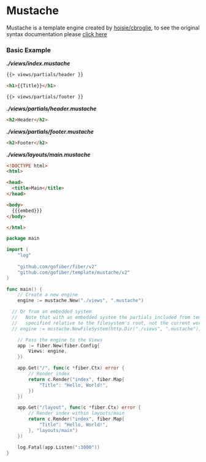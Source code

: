 # Mustache

Mustache is a template engine created by [hoisie/cbroglie](https://github.com/cbroglie/mustache), to see the original syntax documentation please [click here](https://mustache.github.io/mustache.5.html)

### Basic Example

_**./views/index.mustache**_
```html
{{> views/partials/header }}

<h1>{{Title}}</h1>

{{> views/partials/footer }}
```
_**./views/partials/header.mustache**_
```html
<h2>Header</h2>
```
_**./views/partials/footer.mustache**_
```html
<h2>Footer</h2>
```
_**./views/layouts/main.mustache**_
```html
<!DOCTYPE html>
<html>

<head>
  <title>Main</title>
</head>

<body>
  {{{embed}}}
</body>

</html>
```

```go
package main

import (
	"log"
	
	"github.com/gofiber/fiber/v2"
	"github.com/gofiber/template/mustache/v2"
)

func main() {
	// Create a new engine
	engine := mustache.New("./views", ".mustache")

  // Or from an embedded system
  //   Note that with an embedded system the partials included from template files must be
  //   specified relative to the filesystem's root, not the current working directory
  // engine := mustache.NewFileSystem(http.Dir("./views", ".mustache"), ".mustache")

	// Pass the engine to the Views
	app := fiber.New(fiber.Config{
		Views: engine,
	})

	app.Get("/", func(c *fiber.Ctx) error {
		// Render index
		return c.Render("index", fiber.Map{
			"Title": "Hello, World!",
		})
	})

	app.Get("/layout", func(c *fiber.Ctx) error {
		// Render index within layouts/main
		return c.Render("index", fiber.Map{
			"Title": "Hello, World!",
		}, "layouts/main")
	})

	log.Fatal(app.Listen(":3000"))
}

```
